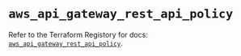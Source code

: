 # `aws_api_gateway_rest_api_policy`

Refer to the Terraform Registory for docs: [`aws_api_gateway_rest_api_policy`](https://www.terraform.io/docs/providers/aws/r/api_gateway_rest_api_policy).
